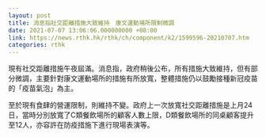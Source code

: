 ```yaml
---
layout: post
title: 消息指社交距離措施大致維持　康文運動場所限制微調
date: 2021-07-07 13:06:06.000000000 +08:00
link: https://news.rthk.hk/rthk/ch/component/k2/1599596-20210707.htm
categories: rthk
---
```


現有社交距離措施午夜屆滿。消息指，政府稍後公布，所有措施大致維持，但有部分微調，主要針對康文運動場所的措施有所放寬，整體措施仍以鼓勵接種新冠疫苗的「疫苗氣泡」為主。

至於現有食肆的營運限制，則維持不變。政府上一次放寬社交距離措施是上月24日，當時分別放寬了C類餐飲場所的顧客人數上限，D類餐飲場所的同桌顧客提升至12人，亦容許在防疫措施下進行現場表演等。
